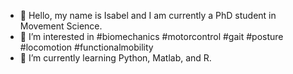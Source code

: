 - 👋 Hello, my name is Isabel and I am currently a PhD student in Movement Science. 
- 👀 I’m interested in #biomechanics #motorcontrol #gait #posture #locomotion #functionalmobility
- 🌱 I’m currently learning Python, Matlab, and R. 

<!---
IsaMunozOrozco/IsaMunozOrozco is a ✨ special ✨ repository because its `README.md` (this file) appears on your GitHub profile.
You can click the Preview link to take a look at your changes.
--->

